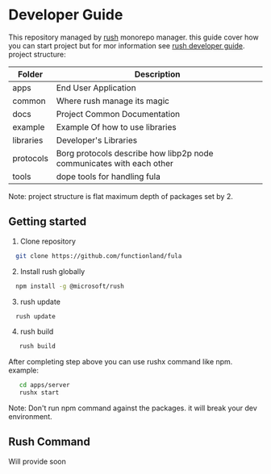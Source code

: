 # Developer Guide
This repository managed by [rush](https://rushjs.io/) monorepo manager. this guide cover how you can start project but 
for mor information see [rush developer guide](https://rushjs.io/pages/developer/new_developer/).
project structure:

|Folder    | Description |
|----------|-------------|
|apps      | End User Application | 
|common    | Where rush manage its magic|
|docs      | Project Common Documentation |
|example   | Example Of how to use libraries|
|libraries | Developer's Libraries|
|protocols | Borg protocols describe how libp2p node communicates with each other|
|tools     | dope tools for handling fula|
Note: project structure is flat maximum depth of packages set by 2. 

## Getting started
1. Clone repository 
```sh
  git clone https://github.com/functionland/fula
```

2. Install rush globally
```sh
  npm install -g @microsoft/rush
```

3. rush update 
```sh
  rush update
```

4. rush build
```sh
   rush build
```

After completing step above you can use rushx command like npm. example:
```sh
   cd apps/server
   rushx start 
```

Note: Don't run npm command against the packages. it will break your dev environment. 

## Rush Command

Will provide soon

